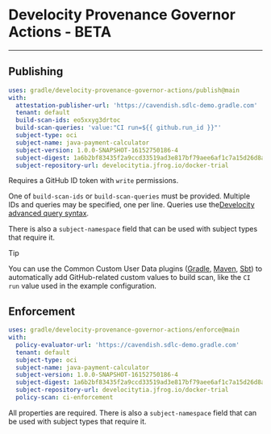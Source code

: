 # Develocity Provenance Governor Actions - BETA

---

## Publishing

```yaml
uses: gradle/develocity-provenance-governor-actions/publish@main
with:
  attestation-publisher-url: 'https://cavendish.sdlc-demo.gradle.com'
  tenant: default
  build-scan-ids: eo5xxyg3drtoc
  build-scan-queries: 'value:"CI run=${{ github.run_id }}"'
  subject-type: oci
  subject-name: java-payment-calculator
  subject-version: 1.0.0-SNAPSHOT-16152750186-4
  subject-digest: 1a6b2bf83435f2a9ccd33519ad3e817bf79aee6af1c7a15d26d8a256bfa9cc94
  subject-repository-url: develocitytia.jfrog.io/docker-trial
```

Requires a GitHub ID token with `write` permissions.

One of `build-scan-ids` or `build-scan-queries` must be provided.
Multiple IDs and queries may be specified, one per line.
Queries use
the[Develocity advanced query syntax](https://docs.gradle.com/develocity/api-manual/#advanced_search_syntax).

There is also a `subject-namespace` field that can be used with subject types that require it.

> [!TIP]
> You can use the Common Custom User Data plugins
> ([Gradle](https://github.com/gradle/common-custom-user-data-gradle-plugin),
> [Maven](https://github.com/gradle/common-custom-user-data-maven-extension),
> [Sbt](https://github.com/gradle/common-custom-user-data-sbt-plugin))
> to automatically add GitHub-related custom values to build scan,
> like the `CI run` value used in the example configuration.

## Enforcement

```yaml
uses: gradle/develocity-provenance-governor-actions/enforce@main
with:
  policy-evaluator-url: 'https://cavendish.sdlc-demo.gradle.com'
  tenant: default
  subject-type: oci
  subject-name: java-payment-calculator
  subject-version: 1.0.0-SNAPSHOT-16152750186-4
  subject-digest: 1a6b2bf83435f2a9ccd33519ad3e817bf79aee6af1c7a15d26d8a256bfa9cc94
  subject-repository-url: develocitytia.jfrog.io/docker-trial
  policy-scan: ci-enforcement
```

All properties are required. There is also a `subject-namespace` field that can
be used with subject types that require it.
